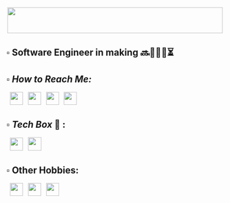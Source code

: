 # <div align="center" ><img height=60px width=500px src="https://img.shields.io/badge/Hello%20I'm%20Atherv-grey?&style=for-the-badge"></div> 

## ▫️ Software Engineer in making 🔜👨🏻‍💻⏳
## <em> ▫️ How to Reach Me: </em>
   &nbsp; [<img height="30" src="https://img.shields.io/badge/twitter-%231DA1F2.svg?&style=for-the-badge&logo=twitter&logoColor=black" />](https://twitter.com/ColonelAVP_)
&nbsp; [<img height="30" src="https://img.shields.io/badge/Facebook-1877F2?style=for-the-badge&logo=facebook&logoColor=black" />](https://www.facebook.com/atherv.v.patil/)
&nbsp; [<img height="30" src="https://img.shields.io/badge/Instagram-E4405F?style=for-the-badge&logo=instagram&logoColor=black" />](https://www.instagram.com/athervvpatil/)
&nbsp; [<img height="30" src="https://img.shields.io/badge/linkedin-blue.svg?&style=for-the-badge&logo=linkedin&logoColor=black" />](https://www.instagram.com/athervvpatil/)  
## ▫️ <em> Tech Box </em> 🧰 : 
&nbsp; <img height="30" src="https://img.shields.io/badge/Python-FFD43B?style=for-the-badge&logo=python&logoColor=darkgreen" /> &nbsp; <img height="31" src="https://img.shields.io/badge/MySQL-AD3198?style=for-the-badge&logo=mysql&logoColor=black" />

## ▫️ Other Hobbies:
  &nbsp; <img height="30" src="https://img.shields.io/badge/Gamer-Counter_Strike-green?style=for-the-badge&logo=counter-strike&logoColor=black" /> &nbsp; [<img height="30" src="https://img.shields.io/badge/Spotify-1ED760?&style=for-the-badge&logo=spotify&logoColor=black" />](https://open.spotify.com/user/31jvid3zyvvwhjs44zmurjfh4bwu) &nbsp; <img height="30" src="https://img.shields.io/badge/%20REAL MADRID-Football⚽-green?style=for-the-badge&logo=one" /> 
